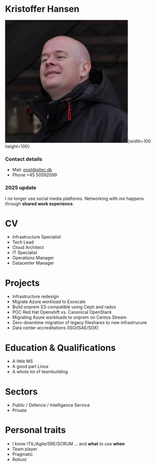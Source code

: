 # Kristoffer Hansen
![Kristoffer Hansen - Sitec](files/kristoffer-hansen-sitec.png "Kristoffer Hansen - Sitec"){width=100 height=100}

### Contact details
 - Mail: post@sitec.dk
 - Phone +45 50592099

### 2025 update
I no longer use social media platforms. Networking with *me* happens through **shared work experience**.

# CV
- Infrastructure Specialist
- Tech Lead
- Cloud Architect
- IT Specialist
- Operations Manager
- Datacenter Manager

# Projects
- Infrastructure redesign
- Migrate Azure workload to Exoscale
- Build onprem S3-compatible using Ceph and rados
- POC Red Hat Openshift vs. Canonical OpenStack
- Migrating Azure workloads to onprem on Centos Stream
- Zero-downtime migration of legacy fileshares to new infrastrucure
- Data center accreditations (ISO/ISAE/SOX)

# Education & Qualifications
- A little MS
- A good part Linux
- A whole lot of teambuilding

# Sectors
- Public / Defence / Intelligence Service
- Private

# Personal traits
- I know ITIL/Agile/SRE/SCRUM ... and **what** to use **when**
- Team player
- Pragmatic
- Robust
